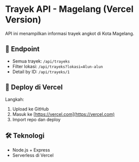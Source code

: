 # Trayek API - Magelang (Vercel Version)

API ini menampilkan informasi trayek angkot di Kota Magelang.

## 🔗 Endpoint

- Semua trayek: `/api/trayeks`
- Filter lokasi: `/api/trayeks?lokasi=Alun-alun`
- Detail by ID: `/api/trayeks/1`

## 🚀 Deploy di Vercel

Langkah:
1. Upload ke GitHub
2. Masuk ke [https://vercel.com](https://vercel.com)
3. Import repo dan deploy

## 🛠 Teknologi
- Node.js + Express
- Serverless di Vercel
